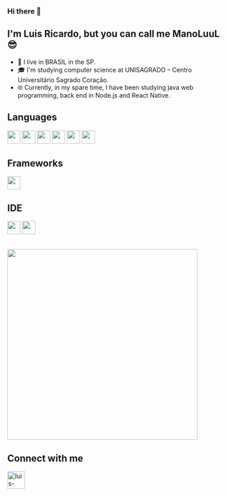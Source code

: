 ### Hi there 👋
## I'm Luis Ricardo, but you can call me ManoLuuL :sunglasses:
- :night_with_stars: I live in BRASIL in the SP.
- :mortar_board: I'm studying computer science at UNISAGRADO – Centro Universitário Sagrado Coração.
- :globe_with_meridians: Currently, in my spare time, I have been studying java web programming, back end in Node.js and React Native.


## Languages
<img src="https://img.shields.io/badge/C%23-239120?style=for-the-badge&logo=c-sharp&logoColor=white" height="30" style="max-width:100%;"></img>
<img src="https://img.shields.io/badge/HTML5-E34F26?style=for-the-badge&logo=html5&logoColor=white" height="30" style="max-width:100%;"></img>
<img src="https://img.shields.io/badge/CSS3-1572B6?style=for-the-badge&logo=css3&logoColor=white"   height="30" style="max-width:100%;"></img>
<img src="https://img.shields.io/badge/C-00599C?style=for-the-badge&logo=c&logoColor=white" height="30" style="max-width:100%;"></img>
<img src="https://img.shields.io/badge/Java-ED8B00?style=for-the-badge&logo=java&logoColor=white" height="30" style="max-width:100%;"></img>
<img src="https://img.shields.io/badge/MySQL-005C84?style=for-the-badge&logo=mysql&logoColor=white"   height="30" style="max-width:100%;"></img>


## Frameworks 
<img src="https://img.shields.io/badge/Bootstrap-563D7C?style=for-the-badge&logo=bootstrap&logoColor=white" height="30" style="max-width:100%;"></img>

## IDE
<img src="https://img.shields.io/badge/Visual_Studio_Code-0078D4?style=for-the-badge&logo=visual%20studio%20code&logoColor=white" height="30" style="max-width:100%;"></img>
<img src="https://img.shields.io/badge/Visual_Studio-5C2D91?style=for-the-badge&logo=visual%20studio&logoColor=white" height="30" style="max-width:100%;"></img>

<br>
<img width="434px" src="https://github-readme-stats-eight-theta.vercel.app/api/top-langs/?username=ManoLuuL&layout=compact&langs_count=8&theme=dracula"/>

## Connect with me
<a href="https://www.linkedin.com/in/luis-ricardo-coelho-couto-26ba151b4/" target="_blank">
  <img aling="center" alt="luis-linkedin" height="40" width="40" src="https://cdn.jsdelivr.net/gh/devicons/devicon/icons/linkedin/linkedin-original.svg" style="max-width:100%;">
</a>

<!--
**ManoLuuL/ManoLuuL** is a ✨ _special_ ✨ repository because its `README.md` (this file) appears on your GitHub profile.
[![Top Langs](https://github-readme-stats.vercel.app/api/top-langs/?username=ManoLuuL)](https://github.com/ManoLuuL/github-readme-stats)
Here are some ideas to get you started:

- 🔭 I’m currently working on ...
- 🌱 I’m currently learning ...
- 👯 I’m looking to collaborate on ...
- 🤔 I’m looking for help with ...
- 💬 Ask me about ...
- 📫 How to reach me: ...
- 😄 Pronouns: ...
- ⚡ Fun fact: ...
-->

